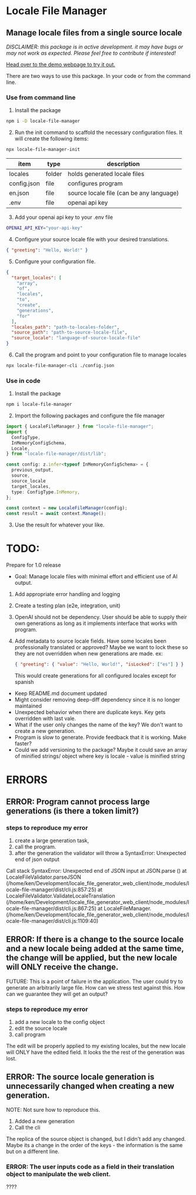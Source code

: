 # Locale File Manager

## Manage locale files from a single source locale

_DISCLAIMER: this package is in active development. it may have bugs or may not work as expected. Please feel free to contribute if interested!_

[Head over to the demo webpage to try it out.](https://www.localebliss.com/)

There are two ways to use this package. In your code or from the command line.

### Use from command line

1. Install the package

```sh
npm i -D locale-file-manager
```

2. Run the init command to scaffold the necessary configuration files. It will create the following items:

```sh
npx locale-file-manager-init
```

| item        | type   | description                              |
| ----------- | ------ | ---------------------------------------- |
| locales     | folder | holds generated locale files             |
| config.json | file   | configures program                       |
| en.json     | file   | source locale file (can be any language) |
| .env        | file   | openai api key                           |

3. Add your openai api key to your .env file

```sh
OPENAI_API_KEY="your-api-key"
```

4. Configure your source locale file with your desired translations.

```json
{ "greeting": "Hello, World!" }
```

5. Configure your configuration file.

```json
{
  "target_locales": [
    "array",
    "of",
    "locales",
    "to",
    "create",
    "generations",
    "for"
  ],
  "locales_path": "path-to-locales-folder",
  "source_path": "path-to-source-locale-file",
  "source_locale": "language-of-source-locale-file"
}
```

6. Call the program and point to your configuration file to manage locales

```sh
npx locale-file-manager-cli ./config.json
```

### Use in code

1. Install the package

```sh
npm i locale-file-manager
```

2. Import the following packages and configure the file manager

```ts
import { LocaleFileManager } from "locale-file-manager";
import {
  ConfigType,
  InMemoryConfigSchema,
  Locale,
} from "locale-file-manager/dist/lib";

const config: z.infer<typeof InMemoryConfigSchema> = {
  previous_output,
  source,
  source_locale
  target_locales,
  type: ConfigType.InMemory,
};

const context = new LocaleFileManager(config);
const result = await context.Manage();
```

3. Use the result for whatever your like.

# TODO:

Prepare for 1.0 release

- Goal: Manage locale files with minimal effort and efficient use of AI output.

1. Add appropriate error handling and logging
2. Create a testing plan (e2e, integration, unit)
3. OpenAI should not be dependency. User should be able to supply their own generations as long as it implements interface that works with program.
4. Add metadata to source locale fields.
   Have some locales been professionally translated or approved? Maybe we want to lock these so they are not overridden when new generations are made.
   ex:

   ```json
   { "greeting": { "value": "Hello, World!", "isLocked": ["es"] } }
   ```

   This would create generations for all configured locales except for spanish

- Keep README.md document updated
- Might consider removing deep-diff dependency since it is no longer maintained
- Unexpected behavior when there are duplicate keys. Key gets overridden with last vale.
- What if the user only changes the name of the key? We don't want to create a new generation.
- Program is slow to generate. Provide feedback that it is working. Make faster?
- Could we add versioning to the package? Maybe it could save an array of minified strings/ object where key is locale - value is minified string

# ERRORS

## ERROR: Program cannot process large generations (is there a token limit?)

### steps to reproduce my error

1. create a large generation task,
2. call the program.
3. after the generation the validator will throw a SyntaxError: Unexpected end of json output

Call stack
SyntaxError: Unexpected end of JSON input
at JSON.parse (<anonymous>)
at LocaleFileValidator.parseJSON (/home/ken/Development/locale_file_generator_web_client/node_modules/locale-file-manager/dist/cli.js:857:25)
at LocaleFileValidator.ValidateLocaleTranslation (/home/ken/Development/locale_file_generator_web_client/node_modules/locale-file-manager/dist/cli.js:867:25)
at LocaleFileManager.<anonymous> (/home/ken/Development/locale_file_generator_web_client/node_modules/locale-file-manager/dist/cli.js:1109:40)

## ERROR: If there is a change to the source locale and a new locale being added at the same time, the change will be applied, but the new locale will ONLY receive the change.

FUTURE: This is a point of failure in the application. The user could try to generate an arbitrarily large file. How can we stress test against this. How can we guarantee they will get an output?

### steps to reproduce my error

1. add a new locale to the config object
2. edit the source locale
3. call program

The edit will be properly applied to my existing locales, but the new locale will ONLY have the edited field. It looks the the rest of the generation was lost.

## ERROR: The source locale generation is unnecessarily changed when creating a new generation.

NOTE: Not sure how to reproduce this.

1. Added a new generation
2. Call the cli

The replica of the source object is changed, but I didn't add any changed. Maybe its a change in the order of the keys - the information is the same but on a different line.

### ERROR: The user inputs code as a field in their translation object to manipulate the web client.

????
